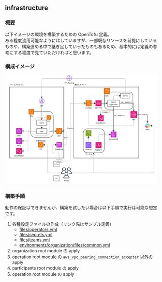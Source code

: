 ## infrastructure

### 概要
以下イメージの環境を構築するための OpenTofu 定義。  
ある程度流用可能なようにはしていますが、一部既存リソースを前提にしているものや、構築進める中で継ぎ足していったものもあるため、基本的には定義の参考にする程度で見ていただければと思います。

### 構成イメージ
![構成イメージ](../../docs/image/infrastructure.jpg)

### 構築手順
動作の保証はできませんが、構築を試したい場合は以下手順で実行は可能な想定です。

1. 各種設定ファイルの作成（リンク先はサンプル定義）
   - [files/operators.yml](files/operators.yml.sample)
   - [files/secrets.yml](files/secrets.yml.sample)
   - [files/teams.yml](files/teams.yml.sample)
   - [environments/organization/files/common.yml](environments/organization/files/common.yml.sample)
2. organization root module の apply
3. operation root module の `aws_vpc_peering_connection_accepter` 以外の apply
4. participants root module の apply
5. operation root module の apply
